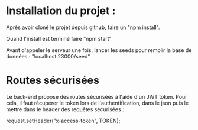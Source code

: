 # Installation du projet : 

Après avoir cloné le projet depuis github, faire un "npm install".

Quand l'install est terminé faire "npm start"

Avant d'appeler le serveur une fois, lancer les seeds pour remplir la base de données : "localhost:23000/seed"

# Routes sécurisées

Le back-end propose des routes sécurisées à l'aide d'un JWT token. Pour cela, il faut récupérer le token lors de l'authentification, dans le json puis le mettre dans le header des requêtes sécurisées :

request.setHeader("x-access-token", TOKEN);